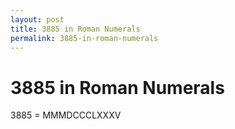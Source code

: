 ```yaml
---
layout: post
title: 3885 in Roman Numerals
permalink: 3885-in-roman-numerals
---
```


# 3885 in Roman Numerals

3885 = MMMDCCCLXXXV
